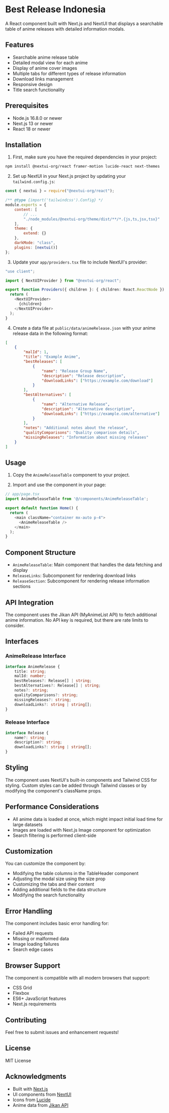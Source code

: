 # Best Release Indonesia

A React component built with Next.js and NextUI that displays a searchable table of anime releases with detailed information modals.

## Features

- Searchable anime release table
- Detailed modal view for each anime
- Display of anime cover images
- Multiple tabs for different types of release information
- Download links management
- Responsive design
- Title search functionality

## Prerequisites

- Node.js 16.8.0 or newer
- Next.js 13 or newer
- React 18 or newer

## Installation

1. First, make sure you have the required dependencies in your project:

```bash
npm install @nextui-org/react framer-motion lucide-react next-themes
```

2. Set up NextUI in your Next.js project by updating your `tailwind.config.js`:

```javascript
const { nextui } = require("@nextui-org/react");

/** @type {import('tailwindcss').Config} */
module.exports = {
    content: [
        // ...
        "./node_modules/@nextui-org/theme/dist/**/*.{js,ts,jsx,tsx}"
    ],
    theme: {
        extend: {}
    },
    darkMode: "class",
    plugins: [nextui()]
};
```

3. Update your `app/providers.tsx` file to include NextUI's provider:

```typescript
"use client";

import { NextUIProvider } from "@nextui-org/react";

export function Providers({ children }: { children: React.ReactNode }) {
  return (
    <NextUIProvider>
      {children}
    </NextUIProvider>
  );
}
```

4. Create a data file at `public/data/animeRelease.json` with your anime release data in the following format:

```json
[
    {
        "malId": 1,
        "title": "Example Anime",
        "bestReleases": [
            {
                "name": "Release Group Name",
                "description": "Release description",
                "downloadLinks": ["https://example.com/download"]
            }
        ],
        "bestAlternatives": [
            {
                "name": "Alternative Release",
                "description": "Alternative description",
                "downloadLinks": ["https://example.com/alternative"]
            }
        ],
        "notes": "Additional notes about the release",
        "qualityComparisons": "Quality comparison details",
        "missingReleases": "Information about missing releases"
    }
]
```

## Usage

1. Copy the `AnimeReleaseTable` component to your project.

2. Import and use the component in your page:

```typescript
// app/page.tsx
import AnimeReleaseTable from '@/components/AnimeReleaseTable';

export default function Home() {
  return (
    <main className="container mx-auto p-4">
      <AnimeReleaseTable />
    </main>
  );
}
```

## Component Structure

- `AnimeReleaseTable`: Main component that handles the data fetching and display
- `ReleaseLinks`: Subcomponent for rendering download links
- `ReleaseSection`: Subcomponent for rendering release information sections

## API Integration

The component uses the Jikan API (MyAnimeList API) to fetch additional anime information. No API key is required, but there are rate limits to consider.

## Interfaces

### AnimeRelease Interface

```typescript
interface AnimeRelease {
    title: string;
    malId: number;
    bestReleases?: Release[] | string;
    bestAlternatives?: Release[] | string;
    notes?: string;
    qualityComparisons?: string;
    missingReleases?: string;
    downloadLinks?: string | string[];
}
```

### Release Interface

```typescript
interface Release {
    name?: string;
    description?: string;
    downloadLinks?: string | string[];
}
```

## Styling

The component uses NextUI's built-in components and Tailwind CSS for styling. Custom styles can be added through Tailwind classes or by modifying the component's className props.

## Performance Considerations

- All anime data is loaded at once, which might impact initial load time for large datasets
- Images are loaded with Next.js Image component for optimization
- Search filtering is performed client-side

## Customization

You can customize the component by:

- Modifying the table columns in the TableHeader component
- Adjusting the modal size using the size prop
- Customizing the tabs and their content
- Adding additional fields to the data structure
- Modifying the search functionality

## Error Handling

The component includes basic error handling for:

- Failed API requests
- Missing or malformed data
- Image loading failures
- Search edge cases

## Browser Support

The component is compatible with all modern browsers that support:

- CSS Grid
- Flexbox
- ES6+ JavaScript features
- Next.js requirements

## Contributing

Feel free to submit issues and enhancement requests!

## License

MIT License

## Acknowledgments

- Built with [Next.js](https://nextjs.org/)
- UI components from [NextUI](https://nextui.org/)
- Icons from [Lucide](https://lucide.dev/)
- Anime data from [Jikan API](https://jikan.moe/)
